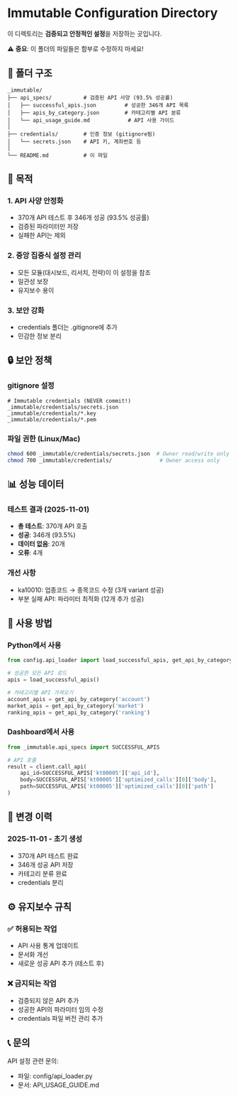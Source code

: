 # Immutable Configuration Directory

이 디렉토리는 **검증되고 안정적인 설정**을 저장하는 곳입니다.

⚠️ **중요**: 이 폴더의 파일들은 함부로 수정하지 마세요!

## 📂 폴더 구조

```
_immutable/
├── api_specs/          # 검증된 API 사양 (93.5% 성공률)
│   ├── successful_apis.json         # 성공한 346개 API 목록
│   ├── apis_by_category.json        # 카테고리별 API 분류
│   └── api_usage_guide.md            # API 사용 가이드
│
├── credentials/        # 인증 정보 (gitignore됨)
│   └── secrets.json    # API 키, 계좌번호 등
│
└── README.md           # 이 파일
```

## 🎯 목적

### 1. **API 사양 안정화**
- 370개 API 테스트 후 346개 성공 (93.5% 성공률)
- 검증된 파라미터만 저장
- 실패한 API는 제외

### 2. **중앙 집중식 설정 관리**
- 모든 모듈(대시보드, 리서치, 전략)이 이 설정을 참조
- 일관성 보장
- 유지보수 용이

### 3. **보안 강화**
- credentials 폴더는 .gitignore에 추가
- 민감한 정보 분리

## 🔒 보안 정책

### gitignore 설정
```gitignore
# Immutable credentials (NEVER commit!)
_immutable/credentials/secrets.json
_immutable/credentials/*.key
_immutable/credentials/*.pem
```

### 파일 권한 (Linux/Mac)
```bash
chmod 600 _immutable/credentials/secrets.json  # Owner read/write only
chmod 700 _immutable/credentials/               # Owner access only
```

## 📊 성능 데이터

### 테스트 결과 (2025-11-01)
- **총 테스트**: 370개 API 호출
- **성공**: 346개 (93.5%)
- **데이터 없음**: 20개
- **오류**: 4개

### 개선 사항
- ka10010: 업종코드 → 종목코드 수정 (3개 variant 성공)
- 부분 실패 API: 파라미터 최적화 (12개 추가 성공)

## 🚀 사용 방법

### Python에서 사용
```python
from config.api_loader import load_successful_apis, get_api_by_category

# 성공한 모든 API 로드
apis = load_successful_apis()

# 카테고리별 API 가져오기
account_apis = get_api_by_category('account')
market_apis = get_api_by_category('market')
ranking_apis = get_api_by_category('ranking')
```

### Dashboard에서 사용
```python
from _immutable.api_specs import SUCCESSFUL_APIS

# API 호출
result = client.call_api(
    api_id=SUCCESSFUL_APIS['kt00005']['api_id'],
    body=SUCCESSFUL_APIS['kt00005']['optimized_calls'][0]['body'],
    path=SUCCESSFUL_APIS['kt00005']['optimized_calls'][0]['path']
)
```

## 📝 변경 이력

### 2025-11-01 - 초기 생성
- 370개 API 테스트 완료
- 346개 성공 API 저장
- 카테고리 분류 완료
- credentials 분리

## ⚙️ 유지보수 규칙

### ✅ 허용되는 작업
- API 사용 통계 업데이트
- 문서화 개선
- 새로운 성공 API 추가 (테스트 후)

### ❌ 금지되는 작업
- 검증되지 않은 API 추가
- 성공한 API의 파라미터 임의 수정
- credentials 파일 버전 관리 추가

## 📞 문의

API 설정 관련 문의:
- 파일: config/api_loader.py
- 문서: API_USAGE_GUIDE.md
